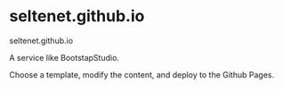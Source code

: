 # seltenet.github.io

seltenet.github.io

A service like BootstapStudio.

Choose a template, modify the content, and deploy to the Github Pages.
